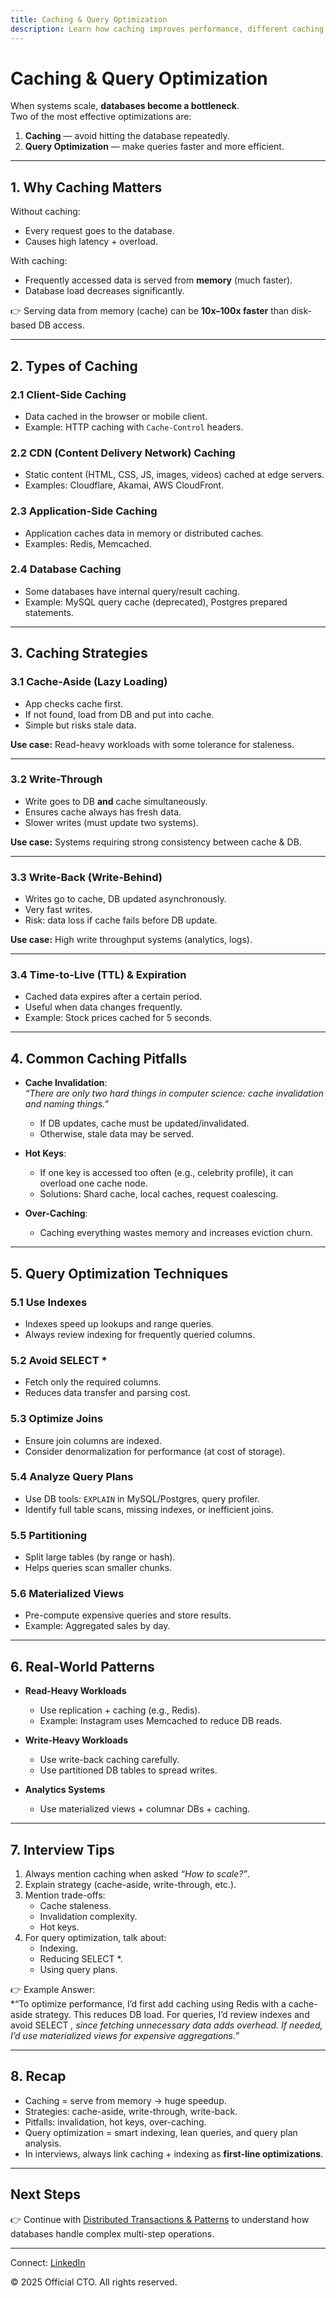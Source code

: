 ```yaml
---
title: Caching & Query Optimization
description: Learn how caching improves performance, different caching strategies, query optimization techniques, and common pitfalls in real-world systems and interviews.
---
```


# Caching & Query Optimization

When systems scale, **databases become a bottleneck**.  
Two of the most effective optimizations are:  
1. **Caching** — avoid hitting the database repeatedly.  
2. **Query Optimization** — make queries faster and more efficient.  

---

## 1. Why Caching Matters

Without caching:
- Every request goes to the database.
- Causes high latency + overload.

With caching:
- Frequently accessed data is served from **memory** (much faster).
- Database load decreases significantly.

👉 Serving data from memory (cache) can be **10x–100x faster** than disk-based DB access.

---

## 2. Types of Caching

### 2.1 Client-Side Caching
- Data cached in the browser or mobile client.
- Example: HTTP caching with `Cache-Control` headers.

### 2.2 CDN (Content Delivery Network) Caching
- Static content (HTML, CSS, JS, images, videos) cached at edge servers.
- Examples: Cloudflare, Akamai, AWS CloudFront.

### 2.3 Application-Side Caching
- Application caches data in memory or distributed caches.
- Examples: Redis, Memcached.

### 2.4 Database Caching
- Some databases have internal query/result caching.
- Example: MySQL query cache (deprecated), Postgres prepared statements.

---

## 3. Caching Strategies

### 3.1 Cache-Aside (Lazy Loading)
- App checks cache first.
- If not found, load from DB and put into cache.
- Simple but risks stale data.

**Use case:** Read-heavy workloads with some tolerance for staleness.

---

### 3.2 Write-Through
- Write goes to DB **and** cache simultaneously.
- Ensures cache always has fresh data.
- Slower writes (must update two systems).

**Use case:** Systems requiring strong consistency between cache & DB.

---

### 3.3 Write-Back (Write-Behind)
- Writes go to cache, DB updated asynchronously.
- Very fast writes.
- Risk: data loss if cache fails before DB update.

**Use case:** High write throughput systems (analytics, logs).

---

### 3.4 Time-to-Live (TTL) & Expiration
- Cached data expires after a certain period.
- Useful when data changes frequently.
- Example: Stock prices cached for 5 seconds.

---

## 4. Common Caching Pitfalls

- **Cache Invalidation**:  
  *“There are only two hard things in computer science: cache invalidation and naming things.”*  
  - If DB updates, cache must be updated/invalidated.  
  - Otherwise, stale data may be served.  

- **Hot Keys**:  
  - If one key is accessed too often (e.g., celebrity profile), it can overload one cache node.  
  - Solutions: Shard cache, local caches, request coalescing.  

- **Over-Caching**:  
  - Caching everything wastes memory and increases eviction churn.  

---

## 5. Query Optimization Techniques

### 5.1 Use Indexes
- Indexes speed up lookups and range queries.
- Always review indexing for frequently queried columns.

### 5.2 Avoid SELECT *
- Fetch only the required columns.
- Reduces data transfer and parsing cost.

### 5.3 Optimize Joins
- Ensure join columns are indexed.
- Consider denormalization for performance (at cost of storage).

### 5.4 Analyze Query Plans
- Use DB tools: `EXPLAIN` in MySQL/Postgres, query profiler.
- Identify full table scans, missing indexes, or inefficient joins.

### 5.5 Partitioning
- Split large tables (by range or hash).
- Helps queries scan smaller chunks.

### 5.6 Materialized Views
- Pre-compute expensive queries and store results.
- Example: Aggregated sales by day.

---

## 6. Real-World Patterns

- **Read-Heavy Workloads**  
  - Use replication + caching (e.g., Redis).  
  - Example: Instagram uses Memcached to reduce DB reads.  

- **Write-Heavy Workloads**  
  - Use write-back caching carefully.  
  - Use partitioned DB tables to spread writes.  

- **Analytics Systems**  
  - Use materialized views + columnar DBs + caching.  

---

## 7. Interview Tips

1. Always mention caching when asked *“How to scale?”*.  
2. Explain strategy (cache-aside, write-through, etc.).  
3. Mention trade-offs:  
   - Cache staleness.  
   - Invalidation complexity.  
   - Hot keys.  
4. For query optimization, talk about:  
   - Indexing.  
   - Reducing SELECT *.  
   - Using query plans.  

👉 Example Answer:  
*“To optimize performance, I’d first add caching using Redis with a cache-aside strategy. This reduces DB load. For queries, I’d review indexes and avoid SELECT *, since fetching unnecessary data adds overhead. If needed, I’d use materialized views for expensive aggregations.”*

---

## 8. Recap

- Caching = serve from memory → huge speedup.  
- Strategies: cache-aside, write-through, write-back.  
- Pitfalls: invalidation, hot keys, over-caching.  
- Query optimization = smart indexing, lean queries, and query plan analysis.  
- In interviews, always link caching + indexing as **first-line optimizations**.  

---

## Next Steps
👉 Continue with [Distributed Transactions & Patterns](/interview-section/database/distributed-transactions.md) to understand how databases handle complex multi-step operations.

---

<footer>
  <p>Connect: <a href="https://www.linkedin.com/in/ravi-shankar-a725b0225/">LinkedIn</a></p>
  <p>&copy; 2025 Official CTO. All rights reserved.</p>
</footer>
